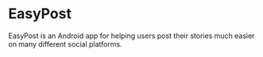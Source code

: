 # EasyPost
EasyPost is an Android app for helping users post their stories much easier on many different social platforms.

